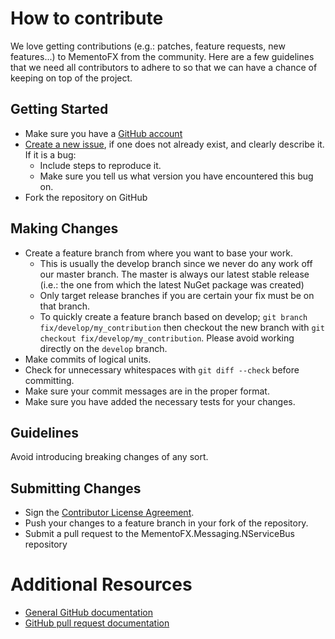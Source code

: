 # How to contribute

We love getting contributions (e.g.: patches, feature requests, new features...) to MementoFX from the community. Here are a few guidelines that we
need all contributors to adhere to so that we can have a chance of keeping on top of the project.

## Getting Started

* Make sure you have a [GitHub account](https://github.com/signup/free)
* [Create a new issue](https://github.com/MementoFX/MementoFX.Messaging.NServiceBus/issues/new), if one does not already exist, and clearly describe it. If it is a bug:
  * Include steps to reproduce it.
  * Make sure you tell us what version you have encountered this bug on.
* Fork the repository on GitHub

## Making Changes

* Create a feature branch from where you want to base your work.
  * This is usually the develop branch since we never do any work off our master branch. The master is always our latest stable release (i.e.: the one from which the latest NuGet package was created)
  * Only target release branches if you are certain your fix must be on that
    branch.
  * To quickly create a feature branch based on develop; `git branch
    fix/develop/my_contribution` then checkout the new branch with `git
    checkout fix/develop/my_contribution`.  Please avoid working directly on the
    `develop` branch.
* Make commits of logical units.
* Check for unnecessary whitespaces with `git diff --check` before committing.
* Make sure your commit messages are in the proper format.
* Make sure you have added the necessary tests for your changes.

## Guidelines

Avoid introducing breaking changes of any sort.


## Submitting Changes

* Sign the [Contributor License Agreement](http://opensource.manageddesigns.it/License/ContributorsAgreementConsent).
* Push your changes to a feature branch in your fork of the repository.
* Submit a pull request to the MementoFX.Messaging.NServiceBus repository

# Additional Resources

* [General GitHub documentation](http://help.github.com/)
* [GitHub pull request documentation](http://help.github.com/send-pull-requests/)